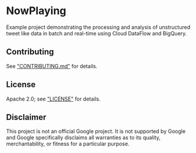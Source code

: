 # NowPlaying

Example project demonstrating the processing and analysis of unstructured tweet like data in batch and real-time using Cloud DataFlow and BigQuery.

## Contributing

See ["CONTRIBUTING.md"](docs/CONTRIBUTING.md) for details.

## License

Apache 2.0; see ["LICENSE"](docs/LICENSE) for details.

## Disclaimer

This project is not an official Google project. It is not supported by
Google and Google specifically disclaims all warranties as to its quality,
merchantability, or fitness for a particular purpose.


